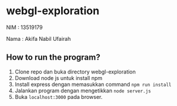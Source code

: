 # webgl-exploration

NIM   : 13519179

Nama  : Akifa Nabil Ufairah


## How to run the program?
1. Clone repo dan buka directory webgl-exploration
2. Download node js untuk install npm
3. Install express dengan memasukkan command `npm run install`
4. Jalankan program dengan mengetikkan `node server.js`
5. Buka `localhost:3000` pada browser.
